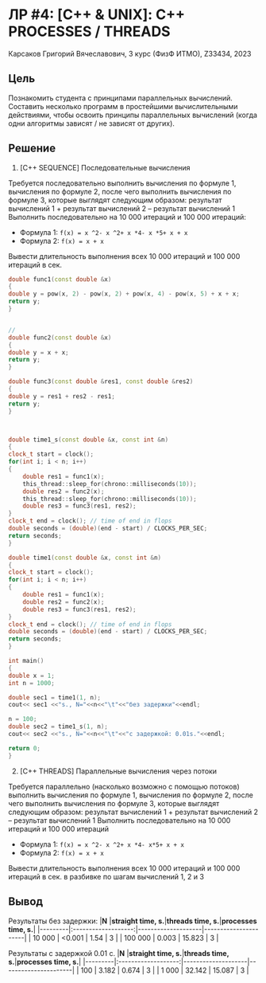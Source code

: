 
# ЛР #4: [C++ & UNIX]: C++ PROCESSES / THREADS

Карсаков Григорий Вячеславович, 3 курс (ФизФ ИТМО), Z33434, 2023

## Цель

Познакомить студента с принципами параллельных вычислений. Составить несколько
программ в простейшими вычислительными действиями, чтобы освоить принципы
параллельных вычислений (когда одни алгоритмы зависят / не зависят от других).

## Решение

1. [С++ SEQUENCE] Последовательные вычисления

Требуется последовательно выполнить вычисления по формуле 1, вычисления по
формуле 2, после чего выполнить вычисления по формуле 3, которые выглядят
следующим образом: результат вычислений 1 + результат вычислений 2 –
результат вычислений 1
Выполнить последовательно на 10 000 итераций и 100 000 итераций:

- Формула 1: `f(x) = x ^2- x ^2+ x *4- x *5+ x + x`
- Формула 2: `f(x) = x + x`

Вывести длительность выполнения всех 10 000 итераций и 100 000 итераций в сек.

```C++
double func1(const double &x)
{
double y = pow(x, 2) - pow(x, 2) + pow(x, 4) - pow(x, 5) + x + x;
return y;
}


// 
double func2(const double &x)
{
double y = x + x;
return y;
}

double func3(const double &res1, const double &res2)
{
double y = res1 + res2 - res1;
return y;
}



double time1_s(const double &x, const int &n)
{
clock_t start = clock();
for(int i; i < n; i++)
{
    double res1 = func1(x);
    this_thread::sleep_for(chrono::milliseconds(10));
    double res2 = func2(x);
    this_thread::sleep_for(chrono::milliseconds(10));
    double res3 = func3(res1, res2);
}
clock_t end = clock(); // time of end in flops
double seconds = (double)(end - start) / CLOCKS_PER_SEC;
return seconds;
}

double time1(const double &x, const int &n)
{
clock_t start = clock();
for(int i; i < n; i++)
{
    double res1 = func1(x);
    double res2 = func2(x);
    double res3 = func3(res1, res2);
}
clock_t end = clock(); // time of end in flops
double seconds = (double)(end - start) / CLOCKS_PER_SEC;
return seconds;
}

int main()
{
double x = 1;
int n = 1000;

double sec1 = time1(1, n);
cout<< sec1 <<"s., N="<<n<<"\t"<<"без задержки"<<endl;

n = 100;
double sec2 = time1_s(1, n);
cout<< sec2 <<"s., N="<<n<<"\t"<<"с задержкой: 0.01s."<<endl;

return 0;
}
```

2. [C++ THREADS] Параллельные вычисления через потоки

Требуется параллельно (насколько возможно с помощью потоков) выполнить
вычисления по формуле 1, вычисления по формуле 2, после чего выполнить
вычисления по формуле 3, которые выглядят следующим образом: результат
вычислений 1 + результат вычислений 2 – результат вычислений 1
Выполнить последовательно на 10 000 итераций и 100 000 итераций

- Формула 1: `f(x) = x ^2- x ^2+ x *4- x*5+ x + x`
- Формула 2: `f(x) = x + x`

Вывести длительность выполнения всех 10 000 итераций и 100 000 итераций в сек.
в разбивке по шагам вычислений 1, 2 и 3

## Вывод

Результаты без задержки:
|**N**    |**straight time, s.**|**threads time, s.**|**processes time, s.**|
|---------|:-------------------:|--------------------|----------------------|
| 10 000  | <0.001              | 1.54               | 3                    |
| 100 000 | 0.003               | 15.823             | 3                    |

Результаты с задержкой 0.01 с.
|**N**    |**straight time, s.**|**threads time, s.**|**processes time, s.**|
|---------|:-------------------:|--------------------|----------------------|
| 100     | 3.182               | 0.674              | 3                    |
| 1 000   | 32.142              | 15.087             | 3                    |
